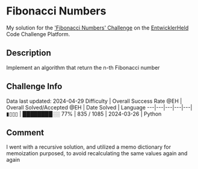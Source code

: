 # Fibonacci Numbers

My solution for the ['Fibonacci Numbers' Challenge](https://platform.entwicklerheld.de/challenge/fibonacci-numbers?technology=Python) on the [EntwicklerHeld](https://platform.entwicklerheld.de/) Code Challenge Platform.

## Description
Implement an algorithm that return the n-th Fibonacci number

## Challenge Info
Data last updated: 2024-04-29
Difficulty | Overall Success Rate @EH | Overall Solved/Accepted @EH | Date Solved | Language
---|---|---|---|---|
▮▯▯▯ | ████████░░ 77% | 835 / 1085 | 2024-03-26 | Python

## Comment
I went with a recursive solution, and utilized a memo dictionary for memoization purposed, to avoid recalculating the same values again and again